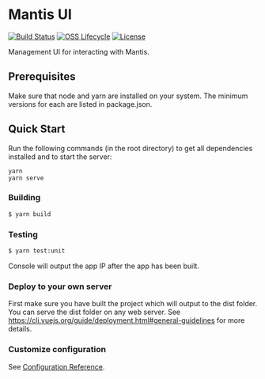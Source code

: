 # Mantis UI

[![Build Status](https://img.shields.io/travis/Netflix/mantis-ui.svg)](https://travis-ci.com/Netflix/mantis-ui)
[![OSS Lifecycle](https://img.shields.io/osslifecycle/Netflix/mantis-ui.svg)](https://github.com/Netflix/mantis-ui)
[![License](https://img.shields.io/github/license/Netflix/mantis-ui.svg)](https://www.apache.org/licenses/LICENSE-2.0)

Management UI for interacting with Mantis.

## Prerequisites
Make sure that node and yarn are installed on your system. The minimum versions for each are listed in package.json.

## Quick Start
Run the following commands (in the root directory) to get all dependencies installed and to start the server:
```
yarn
yarn serve
```

### Building

```sh
$ yarn build
```

### Testing

```sh
$ yarn test:unit
```

Console will output the app IP after the app has been built.

### Deploy to your own server
First make sure you have built the project which will output to the
dist folder. You can serve the dist folder on any web server.
See https://cli.vuejs.org/guide/deployment.html#general-guidelines
for more details.

### Customize configuration
See [Configuration Reference](https://cli.vuejs.org/config/).
